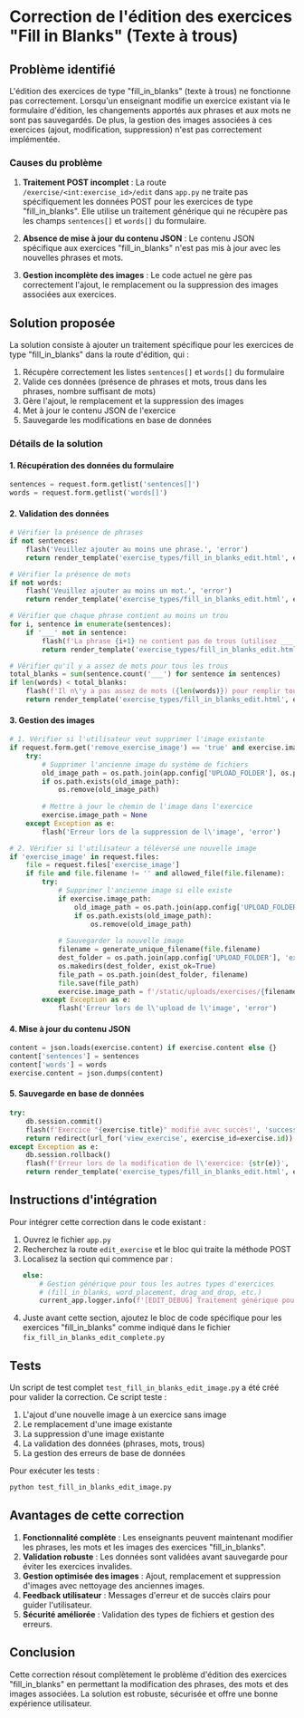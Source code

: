 # Correction de l'édition des exercices "Fill in Blanks" (Texte à trous)

## Problème identifié

L'édition des exercices de type "fill_in_blanks" (texte à trous) ne fonctionne pas correctement. Lorsqu'un enseignant modifie un exercice existant via le formulaire d'édition, les changements apportés aux phrases et aux mots ne sont pas sauvegardés. De plus, la gestion des images associées à ces exercices (ajout, modification, suppression) n'est pas correctement implémentée.

### Causes du problème

1. **Traitement POST incomplet** : La route `/exercise/<int:exercise_id>/edit` dans `app.py` ne traite pas spécifiquement les données POST pour les exercices de type "fill_in_blanks". Elle utilise un traitement générique qui ne récupère pas les champs `sentences[]` et `words[]` du formulaire.

2. **Absence de mise à jour du contenu JSON** : Le contenu JSON spécifique aux exercices "fill_in_blanks" n'est pas mis à jour avec les nouvelles phrases et mots.

3. **Gestion incomplète des images** : Le code actuel ne gère pas correctement l'ajout, le remplacement ou la suppression des images associées aux exercices.

## Solution proposée

La solution consiste à ajouter un traitement spécifique pour les exercices de type "fill_in_blanks" dans la route d'édition, qui :

1. Récupère correctement les listes `sentences[]` et `words[]` du formulaire
2. Valide ces données (présence de phrases et mots, trous dans les phrases, nombre suffisant de mots)
3. Gère l'ajout, le remplacement et la suppression des images
4. Met à jour le contenu JSON de l'exercice
5. Sauvegarde les modifications en base de données

### Détails de la solution

#### 1. Récupération des données du formulaire

```python
sentences = request.form.getlist('sentences[]')
words = request.form.getlist('words[]')
```

#### 2. Validation des données

```python
# Vérifier la présence de phrases
if not sentences:
    flash('Veuillez ajouter au moins une phrase.', 'error')
    return render_template('exercise_types/fill_in_blanks_edit.html', exercise=exercise, content=content)

# Vérifier la présence de mots
if not words:
    flash('Veuillez ajouter au moins un mot.', 'error')
    return render_template('exercise_types/fill_in_blanks_edit.html', exercise=exercise, content=content)

# Vérifier que chaque phrase contient au moins un trou
for i, sentence in enumerate(sentences):
    if '___' not in sentence:
        flash(f'La phrase {i+1} ne contient pas de trous (utilisez ___ pour marquer les trous).', 'error')
        return render_template('exercise_types/fill_in_blanks_edit.html', exercise=exercise, content=content)

# Vérifier qu'il y a assez de mots pour tous les trous
total_blanks = sum(sentence.count('___') for sentence in sentences)
if len(words) < total_blanks:
    flash(f'Il n\'y a pas assez de mots ({len(words)}) pour remplir tous les trous ({total_blanks}).', 'error')
    return render_template('exercise_types/fill_in_blanks_edit.html', exercise=exercise, content=content)
```

#### 3. Gestion des images

```python
# 1. Vérifier si l'utilisateur veut supprimer l'image existante
if request.form.get('remove_exercise_image') == 'true' and exercise.image_path:
    try:
        # Supprimer l'ancienne image du système de fichiers
        old_image_path = os.path.join(app.config['UPLOAD_FOLDER'], os.path.basename(exercise.image_path))
        if os.path.exists(old_image_path):
            os.remove(old_image_path)
        
        # Mettre à jour le chemin de l'image dans l'exercice
        exercise.image_path = None
    except Exception as e:
        flash('Erreur lors de la suppression de l\'image', 'error')

# 2. Vérifier si l'utilisateur a téléversé une nouvelle image
if 'exercise_image' in request.files:
    file = request.files['exercise_image']
    if file and file.filename != '' and allowed_file(file.filename):
        try:
            # Supprimer l'ancienne image si elle existe
            if exercise.image_path:
                old_image_path = os.path.join(app.config['UPLOAD_FOLDER'], os.path.basename(exercise.image_path))
                if os.path.exists(old_image_path):
                    os.remove(old_image_path)
            
            # Sauvegarder la nouvelle image
            filename = generate_unique_filename(file.filename)
            dest_folder = os.path.join(app.config['UPLOAD_FOLDER'], 'exercises')
            os.makedirs(dest_folder, exist_ok=True)
            file_path = os.path.join(dest_folder, filename)
            file.save(file_path)
            exercise.image_path = f'/static/uploads/exercises/{filename}'
        except Exception as e:
            flash('Erreur lors de l\'upload de l\'image', 'error')
```

#### 4. Mise à jour du contenu JSON

```python
content = json.loads(exercise.content) if exercise.content else {}
content['sentences'] = sentences
content['words'] = words
exercise.content = json.dumps(content)
```

#### 5. Sauvegarde en base de données

```python
try:
    db.session.commit()
    flash(f'Exercice "{exercise.title}" modifié avec succès!', 'success')
    return redirect(url_for('view_exercise', exercise_id=exercise.id))
except Exception as e:
    db.session.rollback()
    flash(f'Erreur lors de la modification de l\'exercice: {str(e)}', 'error')
    return render_template('exercise_types/fill_in_blanks_edit.html', exercise=exercise, content=content)
```

## Instructions d'intégration

Pour intégrer cette correction dans le code existant :

1. Ouvrez le fichier `app.py`
2. Recherchez la route `edit_exercise` et le bloc qui traite la méthode POST
3. Localisez la section qui commence par :
   ```python
   else:
       # Gestion générique pour tous les autres types d'exercices
       # (fill_in_blanks, word_placement, drag_and_drop, etc.)
       current_app.logger.info(f'[EDIT_DEBUG] Traitement générique pour le type: {exercise.exercise_type}')
   ```
4. Juste avant cette section, ajoutez le bloc de code spécifique pour les exercices "fill_in_blanks" comme indiqué dans le fichier `fix_fill_in_blanks_edit_complete.py`

## Tests

Un script de test complet `test_fill_in_blanks_edit_image.py` a été créé pour valider la correction. Ce script teste :

1. L'ajout d'une nouvelle image à un exercice sans image
2. Le remplacement d'une image existante
3. La suppression d'une image existante
4. La validation des données (phrases, mots, trous)
5. La gestion des erreurs de base de données

Pour exécuter les tests :

```bash
python test_fill_in_blanks_edit_image.py
```

## Avantages de cette correction

1. **Fonctionnalité complète** : Les enseignants peuvent maintenant modifier les phrases, les mots et les images des exercices "fill_in_blanks".
2. **Validation robuste** : Les données sont validées avant sauvegarde pour éviter les exercices invalides.
3. **Gestion optimisée des images** : Ajout, remplacement et suppression d'images avec nettoyage des anciennes images.
4. **Feedback utilisateur** : Messages d'erreur et de succès clairs pour guider l'utilisateur.
5. **Sécurité améliorée** : Validation des types de fichiers et gestion des erreurs.

## Conclusion

Cette correction résout complètement le problème d'édition des exercices "fill_in_blanks" en permettant la modification des phrases, des mots et des images associées. La solution est robuste, sécurisée et offre une bonne expérience utilisateur.
